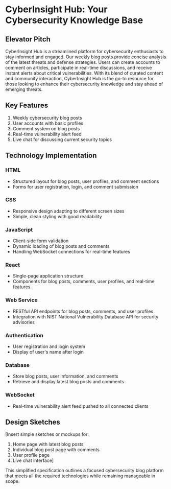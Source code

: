
# CyberInsight Hub: Your Cybersecurity Knowledge Base

## Elevator Pitch

CyberInsight Hub is a streamlined platform for cybersecurity enthusiasts to stay informed and engaged. Our weekly blog posts provide concise analysis of the latest threats and defense strategies. Users can create accounts to comment on articles, participate in real-time discussions, and receive instant alerts about critical vulnerabilities. With its blend of curated content and community interaction, CyberInsight Hub is the go-to resource for those looking to enhance their cybersecurity knowledge and stay ahead of emerging threats.

## Key Features

1. Weekly cybersecurity blog posts
2. User accounts with basic profiles
3. Comment system on blog posts
4. Real-time vulnerability alert feed
5. Live chat for discussing current security topics

## Technology Implementation

### HTML
- Structured layout for blog posts, user profiles, and comment sections
- Forms for user registration, login, and comment submission

### CSS
- Responsive design adapting to different screen sizes
- Simple, clean styling with good readability

### JavaScript
- Client-side form validation
- Dynamic loading of blog posts and comments
- Handling WebSocket connections for real-time features

### React
- Single-page application structure
- Components for blog posts, comments, user profiles, and real-time features

### Web Service
- RESTful API endpoints for blog posts, comments, and user profiles
- Integration with NIST National Vulnerability Database API for security advisories

### Authentication
- User registration and login system
- Display of user's name after login

### Database
- Store blog posts, user information, and comments
- Retrieve and display latest blog posts and comments

### WebSocket
- Real-time vulnerability alert feed pushed to all connected clients


## Design Sketches

[Insert simple sketches or mockups for:
1. Home page with latest blog posts
2. Individual blog post page with comments
3. User profile page
4. Live chat interface]

This simplified specification outlines a focused cybersecurity blog platform that meets all the required technologies while remaining manageable in scope.
